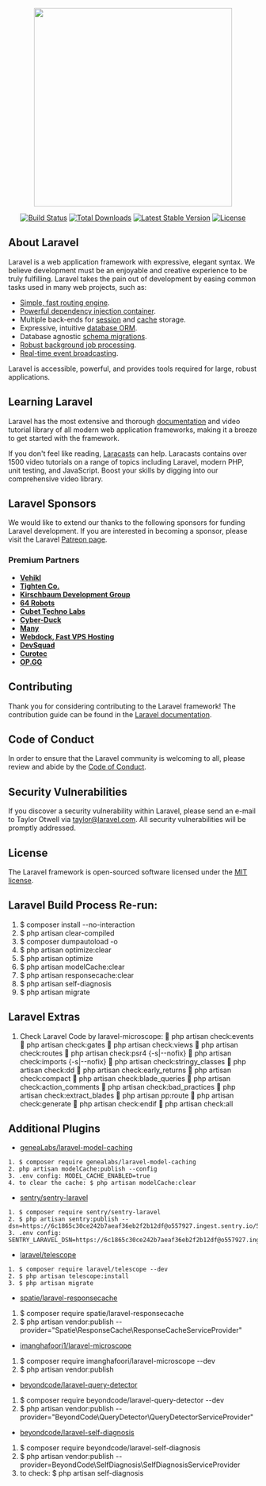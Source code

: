 <p align="center"><a href="https://laravel.com" target="_blank"><img src="https://raw.githubusercontent.com/laravel/art/master/logo-lockup/5%20SVG/2%20CMYK/1%20Full%20Color/laravel-logolockup-cmyk-red.svg" width="400"></a></p>

<p align="center">
<a href="https://travis-ci.org/laravel/framework"><img src="https://travis-ci.org/laravel/framework.svg" alt="Build Status"></a>
<a href="https://packagist.org/packages/laravel/framework"><img src="https://img.shields.io/packagist/dt/laravel/framework" alt="Total Downloads"></a>
<a href="https://packagist.org/packages/laravel/framework"><img src="https://img.shields.io/packagist/v/laravel/framework" alt="Latest Stable Version"></a>
<a href="https://packagist.org/packages/laravel/framework"><img src="https://img.shields.io/packagist/l/laravel/framework" alt="License"></a>
</p>

## About Laravel

Laravel is a web application framework with expressive, elegant syntax. We believe development must be an enjoyable and creative experience to be truly fulfilling. Laravel takes the pain out of development by easing common tasks used in many web projects, such as:

- [Simple, fast routing engine](https://laravel.com/docs/routing).
- [Powerful dependency injection container](https://laravel.com/docs/container).
- Multiple back-ends for [session](https://laravel.com/docs/session) and [cache](https://laravel.com/docs/cache) storage.
- Expressive, intuitive [database ORM](https://laravel.com/docs/eloquent).
- Database agnostic [schema migrations](https://laravel.com/docs/migrations).
- [Robust background job processing](https://laravel.com/docs/queues).
- [Real-time event broadcasting](https://laravel.com/docs/broadcasting).

Laravel is accessible, powerful, and provides tools required for large, robust applications.

## Learning Laravel

Laravel has the most extensive and thorough [documentation](https://laravel.com/docs) and video tutorial library of all modern web application frameworks, making it a breeze to get started with the framework.

If you don't feel like reading, [Laracasts](https://laracasts.com) can help. Laracasts contains over 1500 video tutorials on a range of topics including Laravel, modern PHP, unit testing, and JavaScript. Boost your skills by digging into our comprehensive video library.

## Laravel Sponsors

We would like to extend our thanks to the following sponsors for funding Laravel development. If you are interested in becoming a sponsor, please visit the Laravel [Patreon page](https://patreon.com/taylorotwell).

### Premium Partners

- **[Vehikl](https://vehikl.com/)**
- **[Tighten Co.](https://tighten.co)**
- **[Kirschbaum Development Group](https://kirschbaumdevelopment.com)**
- **[64 Robots](https://64robots.com)**
- **[Cubet Techno Labs](https://cubettech.com)**
- **[Cyber-Duck](https://cyber-duck.co.uk)**
- **[Many](https://www.many.co.uk)**
- **[Webdock, Fast VPS Hosting](https://www.webdock.io/en)**
- **[DevSquad](https://devsquad.com)**
- **[Curotec](https://www.curotec.com/services/technologies/laravel/)**
- **[OP.GG](https://op.gg)**

## Contributing

Thank you for considering contributing to the Laravel framework! The contribution guide can be found in the [Laravel documentation](https://laravel.com/docs/contributions).

## Code of Conduct

In order to ensure that the Laravel community is welcoming to all, please review and abide by the [Code of Conduct](https://laravel.com/docs/contributions#code-of-conduct).

## Security Vulnerabilities

If you discover a security vulnerability within Laravel, please send an e-mail to Taylor Otwell via [taylor@laravel.com](mailto:taylor@laravel.com). All security vulnerabilities will be promptly addressed.

## License

The Laravel framework is open-sourced software licensed under the [MIT license](https://opensource.org/licenses/MIT).

## Laravel Build Process Re-run:

1. $ composer install --no-interaction
2. $ php artisan clear-compiled
3. $ composer dumpautoload -o
4. $ php artisan optimize:clear
5. $ php artisan optimize
5. $ php artisan modelCache:clear
6. $ php artisan responsecache:clear
7. $ php artisan self-diagnosis
8. $ php artisan migrate

## Laravel Extras
1. Check Laravel Code by laravel-microscope:
🔹 php artisan check:events
🔹 php artisan check:gates
🔹 php artisan check:views
🔹 php artisan check:routes
🔹 php artisan check:psr4 {-s|--nofix}
🔹 php artisan check:imports {-s|--nofix}
🔹 php artisan check:stringy_classes
🔹 php artisan check:dd
🔹 php artisan check:early_returns
🔹 php artisan check:compact
🔹 php artisan check:blade_queries
🔹 php artisan check:action_comments
🔹 php artisan check:bad_practices
🔹 php artisan check:extract_blades
🔹 php artisan pp:route
🔹 php artisan check:generate
🔹 php artisan check:endif
🔹 php artisan check:all

## Additional Plugins

- [geneaLabs/laravel-model-caching](https://github.com/GeneaLabs/laravel-model-caching)
```
1. $ composer require genealabs/laravel-model-caching
2. php artisan modelCache:publish --config
3. .env config: MODEL_CACHE_ENABLED=true
4. to clear the cache: $ php artisan modelCache:clear
```

- [sentry/sentry-laravel](https://docs.sentry.io/platforms/php/guides/laravel/)
```
1. $ composer require sentry/sentry-laravel
2. $ php artisan sentry:publish --dsn=https://6c1865c30ce242b7aeaf36eb2f2b12df@o557927.ingest.sentry.io/5838839
3. .env config: SENTRY_LARAVEL_DSN=https://6c1865c30ce242b7aeaf36eb2f2b12df@o557927.ingest.sentry.io/5838839
```

- [laravel/telescope](https://laravel.com/docs/8.x/telescope)
```
1. $ composer require laravel/telescope --dev
2. $ php artisan telescope:install
3. $ php artisan migrate
```

- [spatie/laravel-responsecache](https://github.com/spatie/laravel-responsecache)
1. $ composer require spatie/laravel-responsecache
2. $ php artisan vendor:publish --provider="Spatie\ResponseCache\ResponseCacheServiceProvider"

- [imanghafoori1/laravel-microscope](https://github.com/imanghafoori1/laravel-microscope)
1. $ composer require imanghafoori/laravel-microscope --dev
2. $ php artisan vendor:publish

- [beyondcode/laravel-query-detector](https://github.com/beyondcode/laravel-query-detector)
1. $ composer require beyondcode/laravel-query-detector --dev
2. $ php artisan vendor:publish --provider="BeyondCode\QueryDetector\QueryDetectorServiceProvider"

- [beyondcode/laravel-self-diagnosis](https://github.com/beyondcode/laravel-self-diagnosis)
1. $ composer require beyondcode/laravel-self-diagnosis
2. $ php artisan vendor:publish --provider=BeyondCode\\SelfDiagnosis\\SelfDiagnosisServiceProvider
3. to check: $ php artisan self-diagnosis

